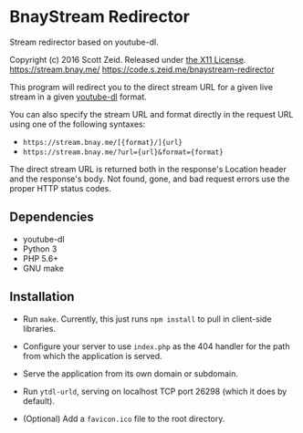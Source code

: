 BnayStream Redirector
=====================

Stream redirector based on youtube-dl.

Copyright (c) 2016 Scott Zeid.
Released under [the X11 License](https://tldrlegal.com/l/x11).
<https://stream.bnay.me/>
<https://code.s.zeid.me/bnaystream-redirector>


This program will redirect you to the direct stream URL for a given live stream
in a given [youtube-dl](https://rg3.github.io/youtube-dl/) format.

You can also specify the stream URL and format directly in the request
URL using one of the following syntaxes:

* `https://stream.bnay.me/[{format}/]{url}`
* `https://stream.bnay.me/?url={url}&format={format}`

The direct stream URL is returned both in the response's Location header and
the response's body.  Not found, gone, and bad request errors use the proper
HTTP status codes.


Dependencies
------------

* youtube-dl
* Python 3
* PHP 5.6+
* GNU make


Installation
------------

* Run `make`.  Currently, this just runs `npm install` to pull in client-side
  libraries.

* Configure your server to use `index.php` as the 404 handler for the path from
  which the application is served.

* Serve the application from its own domain or subdomain.

* Run `ytdl-urld`, serving on localhost TCP port 26298 (which it does by
  default).

* (Optional) Add a `favicon.ico` file to the root directory.
